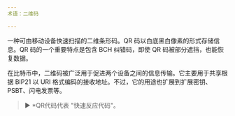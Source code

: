 ```yaml
---
术语：二维码

---
```

一种可由移动设备快速扫描的二维条形码。QR 码以白底黑白像素的形式存储信息。QR 码的一个重要特点是包含 BCH 纠错码，即使 QR 码被部分遮挡，也能恢复数据。

在比特币中，二维码被广泛用于促进两个设备之间的信息传输。它主要用于共享根据 BIP21 以 URI 格式编码的接收地址。不过，它的用途也扩展到扩展密钥、PSBT、闪电发票等。

> ► *QR代码代表 "快速反应代码"。